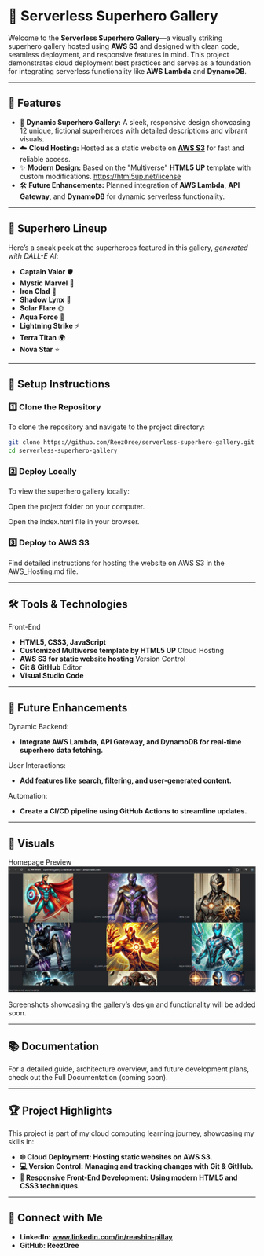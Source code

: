 # 🚀 Serverless Superhero Gallery

Welcome to the **Serverless Superhero Gallery**—a visually striking superhero gallery hosted using **AWS S3** and designed with clean code, seamless deployment, and responsive features in mind. This project demonstrates cloud deployment best practices and serves as a foundation for integrating serverless functionality like **AWS Lambda** and **DynamoDB**.

---

## 🌟 Features

- 🦸 **Dynamic Superhero Gallery:** A sleek, responsive design showcasing 12 unique, fictional superheroes with detailed descriptions and vibrant visuals.
- ☁️ **Cloud Hosting:** Hosted as a static website on **[AWS S3](https://aws.amazon.com/s3/)** for fast and reliable access.
- ✨ **Modern Design:** Based on the "Multiverse" **HTML5 UP** template with custom modifications. https://html5up.net/license
- 🛠️ **Future Enhancements:** Planned integration of **AWS Lambda**, **API Gateway**, and **DynamoDB** for dynamic serverless functionality.

---

## 📸 Superhero Lineup

Here’s a sneak peek at the superheroes featured in this gallery, *generated with DALL-E AI*:

- **Captain Valor** 🛡️  
- **Mystic Marvel** 🔮  
- **Iron Clad** 🦾  
- **Shadow Lynx** 🐾  
- **Solar Flare** 🌞  
- **Aqua Force** 🌊  
- **Lightning Strike** ⚡  
- **Terra Titan** 🌍  
- **Nova Star** ⭐  
---

## 🔧 Setup Instructions

### 1️⃣ Clone the Repository
To clone the repository and navigate to the project directory:
```bash
git clone https://github.com/Reez0ree/serverless-superhero-gallery.git
cd serverless-superhero-gallery
```
### 2️⃣ Deploy Locally
To view the superhero gallery locally:

Open the project folder on your computer.

Open the index.html file in your browser.

### 3️⃣ Deploy to AWS S3
Find detailed instructions for hosting the website on AWS S3 in the AWS_Hosting.md file.

---

## 🛠️ Tools & Technologies
Front-End
- **HTML5, CSS3, JavaScript**
- **Customized Multiverse template by HTML5 UP**
Cloud Hosting
- **AWS S3 for static website hosting**
Version Control
- **Git & GitHub**
Editor
- **Visual Studio Code**

---

## 🎯 Future Enhancements
Dynamic Backend:
- **Integrate AWS Lambda, API Gateway, and DynamoDB for real-time superhero data fetching.**

User Interactions:
- **Add features like search, filtering, and user-generated content.**

Automation:
- **Create a CI/CD pipeline using GitHub Actions to streamline updates.**

---

## 📸 Visuals
Homepage Preview
![Loading Page](screenshots/Website.jpg "Loading Page")

Screenshots showcasing the gallery’s design and functionality will be added soon.

---
## 📚 Documentation
For a detailed guide, architecture overview, and future development plans, check out the Full Documentation (coming soon).

---

## 🏆 Project Highlights
This project is part of my cloud computing learning journey, showcasing my skills in:
- **🌐 Cloud Deployment: Hosting static websites on AWS S3.**
- **💻 Version Control: Managing and tracking changes with Git & GitHub.**
- **🎨 Responsive Front-End Development: Using modern HTML5 and CSS3 techniques.**

---

## 🔗 Connect with Me
- **LinkedIn: www.linkedin.com/in/reashin-pillay**
- **GitHub: Reez0ree**